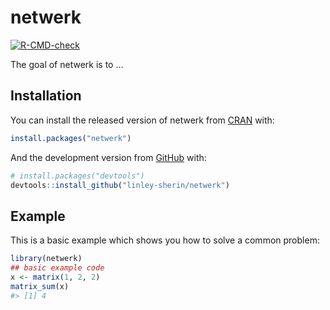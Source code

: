 
<!-- README.md is generated from README.Rmd. Please edit that file -->

# netwerk

<!-- badges: start -->

[![R-CMD-check](https://github.com/linley-sherin/netwerk/workflows/R-CMD-check/badge.svg)](https://github.com/linley-sherin/netwerk/actions)
<!-- badges: end -->

The goal of netwerk is to …

## Installation

You can install the released version of netwerk from
[CRAN](https://CRAN.R-project.org) with:

``` r
install.packages("netwerk")
```

And the development version from [GitHub](https://github.com/) with:

``` r
# install.packages("devtools")
devtools::install_github("linley-sherin/netwerk")
```

## Example

This is a basic example which shows you how to solve a common problem:

``` r
library(netwerk)
## basic example code
x <- matrix(1, 2, 2)
matrix_sum(x)
#> [1] 4
```
